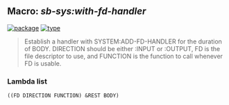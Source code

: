 ## Macro: ***sb-sys:with-fd-handler***
[![package](https://img.shields.io/badge/Package-SB--SYS-5f9ea0.svg?style=social&colorA=999999)](../) [![type](https://img.shields.io/badge/Type-Macro-5f9ea0.svg?style=social&colorA=999999)](../#macro) 

> Establish a handler with SYSTEM:ADD-FD-HANDLER for the duration of BODY.
> DIRECTION should be either :INPUT or :OUTPUT, FD is the file descriptor to
> use, and FUNCTION is the function to call whenever FD is usable.

### Lambda list
```
((FD DIRECTION FUNCTION) &REST BODY)
```
